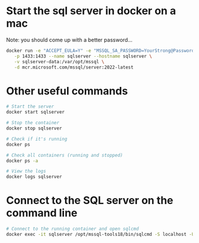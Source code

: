 # Start the sql server in docker on a mac

Note: you should come up with a better password...

```bash
docker run -e "ACCEPT_EULA=Y" -e "MSSQL_SA_PASSWORD=YourStrong@Password123" \
   -p 1433:1433 --name sqlserver --hostname sqlserver \
   -v sqlserver-data:/var/opt/mssql \
   -d mcr.microsoft.com/mssql/server:2022-latest
```

# Other useful commands

```bash
# Start the server
docker start sqlserver

# Stop the container
docker stop sqlserver

# Check if it's running
docker ps

# Check all containers (running and stopped)
docker ps -a

# View the logs
docker logs sqlserver
```

# Connect to the SQL server on the command line

```bash
# Connect to the running container and open sqlcmd
docker exec -it sqlserver /opt/mssql-tools18/bin/sqlcmd -S localhost -U sa -P "YourStrong@Password123" -C
```